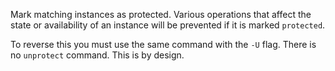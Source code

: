 Mark matching instances as protected. Various operations that affect
the state or availability of an instance will be prevented if it is
marked `protected`.

To reverse this you must use the same command with the `-U` flag.
There is no `unprotect` command. This is by design.
